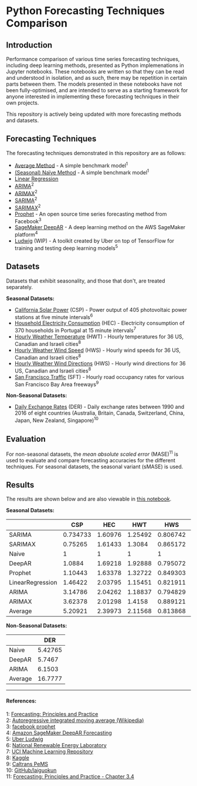 # Python Forecasting Techniques Comparison

## Introduction

Performance comparison of various time series forecasting techniques, including deep learning methods, presented as Python implemenations in Jupyter notebooks. These notebooks are written so that they can be read and understood in isolation, and as such, there may be repetition in certain parts between them. The models presented in these notebooks have not been fully-optimised, and are intended to serve as a starting framework for anyone interested in implementing these forecasting techniques in their own projects.

This repository is actively being updated with more forecasting methods and datasets.

## Forecasting Techniques

The forecasting techniques demonstrated in this repository are as follows:
- [Average Method](Average) - A simple benchmark model<sup>1</sup>
- [(Seasonal) Naïve Method](Naive) - A simple benchmark model<sup>1</sup>
- [Linear Regression](LinearRegression)
- [ARIMA](ARIMA)<sup>2</sup>
- [ARIMAX](ARIMAX)<sup>2</sup>
- [SARIMA](SARIMA)<sup>2</sup>
- [SARIMAX](SARIMAX)<sup>2</sup>
- [Prophet](Prophet) - An open source time series forecasting method from Facebook<sup>3</sup>
- [SageMaker DeepAR](DeepAR) - A deep learning method on the AWS SageMaker platform<sup>4</sup>
- [Ludwig](Ludwig) (WIP) - A toolkit created by Uber on top of TensorFlow for training and testing deep learning models<sup>5</sup> 

## Datasets

Datasets that exhibit seasonality, and those that don't, are treated separately.

**Seasonal Datasets:**
- [California Solar Power](datasets/california-solar-power.ipynb) (CSP) - Power output of 405 photovoltaic power stations at five minute intervals<sup>6</sup>
- [Household Electricity Consumption](datasets/household-electricity-consumption.ipynb) (HEC) - Electricity consumption of 370 households in Portugal at 15 minute intervals<sup>7</sup>
- [Hourly Weather Temperature](datasets/hourly-weather.ipynb) (HWT) - Hourly temperatures for 36 US, Canadian and Israeli cities<sup>8</sup>
- [Hourly Weather Wind Speed](datasets/hourly-weather.ipynb) (HWS) - Hourly wind speeds for 36 US, Canadian and Israeli cities<sup>8</sup>
- [Hourly Weather Wind Directions](datasets/hourly-weather.ipynb) (HWS) - Hourly wind directions for 36 US, Canadian and Israeli cities<sup>8</sup>
- [San Francisco Traffic](datasets/san-francisco-traffic.ipynb) (SFT) - Hourly road occupancy rates for various San Francisco Bay Area freeways<sup>9</sup>

**Non-Seasonal Datasets:**
- [Daily Exchange Rates](datasets/daily-exchange-rates.ipynb) (DER) - Daily exchange rates between 1990 and 2016 of eight countries (Australia, Britain, Canada, Switzerland, China, Japan, New Zealand, Singapore)<sup>10</sup>

## Evaluation

For non-seasonal datasets, the *mean absolute scaled error* (MASE)<sup>11</sup> is used to evaluate and compare forecasting accuracies for the different techniques. For seasonal datasets, the seasonal variant (sMASE) is used.

## Results

The results are shown below and are also viewable in [this notebook](model-performance-comparisons.ipynb).

**Seasonal Datasets:**

||CSP|HEC|HWT|HWS|HWD|SFT|
|---|---|---|---|---|---|---|
|SARIMA|0.734733|1.60976|1.25492|0.806742|0.713394|1.06255|
|SARIMAX|0.75265|1.61433|1.3084|0.865172|0.731366|1.1555|
|Naive|1|1|1|1|1|1|
|DeepAR|1.0884|1.69218|1.92888|0.795072|0.754109|0.717766|
|Prophet|1.10443|1.63378|1.32722|0.849303|0.999691|1.4419|
|LinearRegression|1.46422|2.03795|1.15451|0.821911|0.830871|1.51436|
|ARIMA|3.14786|2.04262|1.18837|0.794829|0.838663|1.26169|
|ARIMAX|3.62378|2.01298|1.4158|0.889121|0.875279|1.40512|
|Average|5.20921|2.39973|2.11568|0.813868|0.878027|1.95147|


**Non-Seasonal Datasets:**

||DER|
|---|---|
|Naive|5.42765|
|DeepAR|5.7467|
|ARIMA|6.1503|
|Average|16.7777|

---
#### References:<br>
1: [Forecasting: Principles and Practice](https://otexts.org/fpp2/simple-methods.html)<br>
2: [Autoregressive integrated moving average (Wikipedia)](https://en.wikipedia.org/wiki/Autoregressive_integrated_moving_average)<br>
3: [facebook prophet](https://github.com/facebook/prophet)<br>
4: [Amazon SageMaker DeepAR Forecasting](https://docs.aws.amazon.com/sagemaker/latest/dg/deepar.html)<br>
5: [Uber Ludwig](https://github.com/uber/ludwig/)<br>
6: [National Renewable Energy Laboratory](https://www.nrel.gov/grid/solar-power-data.html)<br>
7: [UCI Machine Learning Repository](https://archive.ics.uci.edu/ml/datasets/ElectricityLoadDiagrams20112014)<br>
8: [Kaggle](https://www.kaggle.com/selfishgene/historical-hourly-weather-data/home)<br>
9: [Caltrans PeMS](http://pems.dot.ca.gov)<br>
10: [GitHub/laiguokun](https://github.com/laiguokun/multivariate-time-series-data/tree/master/exchange_rate)<br>
11: [Forecasting: Principles and Practice - Chapter 3.4](https://otexts.org/fpp2/accuracy.html)<br>
